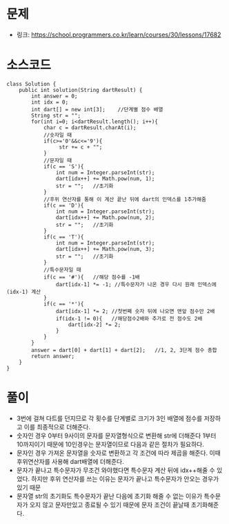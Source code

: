 # 문제
- 링크: 
<https://school.programmers.co.kr/learn/courses/30/lessons/17682>

# 소스코드
```
class Solution {
    public int solution(String dartResult) {
        int answer = 0;
        int idx = 0;
        int dart[] = new int[3];    //단계별 점수 배열
        String str = "";
        for(int i=0; i<dartResult.length(); i++){
            char c = dartResult.charAt(i);
            //숫자일 때
            if(c>='0'&&c<='9'){       
                 str += c + "";
            }
            //문자일 때
            if(c == 'S'){
                int num = Integer.parseInt(str);
                dart[idx++] += Math.pow(num, 1);
                str = "";   //초기화
            }
            //후위 연산자를 통해 이 계산 끝난 뒤에 dart의 인덱스를 1추가해줌
            if(c == 'D'){
                int num = Integer.parseInt(str);
                dart[idx++] += Math.pow(num, 2);
                str = "";   //초기화
            }
            if(c == 'T'){
                int num = Integer.parseInt(str);
                dart[idx++] += Math.pow(num, 3);
                str = "";   //초기화
            }
            //특수문자일 때
            if(c == '#'){   //해당 점수를 -1배
                dart[idx-1] *= -1; //특수문자가 나온 경우 다시 원래 인덱스에(idx-1) 계산
            }
            if(c == '*'){
                dart[idx-1] *= 2; //첫번째 숫자 뒤에 나오면 맨앞 점수만 2배
                if(idx-1 != 0){   //해당점수2배와 추가로 전 점수도 2배
                    dart[idx-2] *= 2; 
                }
            }
        }
        answer = dart[0] + dart[1] + dart[2];   //1, 2, 3단계 점수 총합
        return answer;
    }
}
```
# 풀이
- 3번에 걸쳐 다트를 던지므로 각 횟수를 단계별로 크기가 3인 배열에 점수를 저장하고 이를 최종적으로 더해준다.
- 숫자인 경우 0부터 9사이의 문자를 문자열형식으로 변환해 str에 더해준다 1부터 10까지이기 때문에 10인경우는 문자열이므로 다음과 같은 절차가 필요하다.
- 문자인 경우 가져온 문자열을 숫자로 변환하고 각 조건에 따라 제곱을 해준다. 이때 후위연산자를 사용해 dart배열에 더해준다.
- 문자가 끝나고 특수문자가 무조건 와야했다면 특수문자 계산 뒤에 idx++해줄 수 있었다. 하지만 후위 연산자를 쓰는 이유는 문자가 끝나고 특수문자가 안오는 경우가 있기 때문
- 문자열 str의 초기화도 특수문자가 끝난 다음에 초기화 해줄 수 없는 이유가 특수문자가 오지 않고 문자만있고 종료될 수 있기 때문에 문자 조건이 끝날때 초기화해준다.
